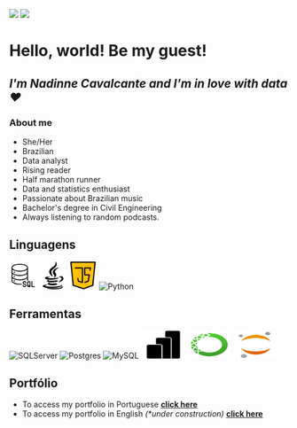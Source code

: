 
<!---
nadinne94/nadinne94 is a ✨ special ✨ repository because its `README.md` (this file) appears on your GitHub profile.
You can click the Preview link to take a look at your changes.
--->
<div align="left">
  <a href="https://www.linkedin.com/in/nadinne-cavalcante/" target="_blank"><img src="https://img.shields.io/badge/-LinkedIn-%230077B5?style=for-the-badge&logo=linkedin&logoColor=white" target="_blank"></a> 
  <a href="mailto:nadinnecavalcantesilva@gmail.com"><img src="https://img.shields.io/badge/-Gmail-%23333?style=for-the-badge&logo=gmail&logoColor=white" target="_blank"></a>
</div>

# Hello, world! Be my guest!
## _I'm Nadinne Cavalcante and I'm in love with data ❤️_

### About me
- She/Her
- Brazilian
- Data analyst
- Rising reader
- Half marathon runner
- Data and statistics enthusiast
- Passionate about Brazilian music
- Bachelor's degree in Civil Engineering
- Always listening to random podcasts.

## Linguagens

<div>
      <img src="https://github.com/nadinne94/icons/blob/main/servidor-sql.png" [alt="SQL"] height="50" width="50" />
      <img src="https://github.com/nadinne94/icons/blob/main/java.png" alt="Java" height="50" width="50"  />
      <img src="https://github.com/nadinne94/icons/blob/main/script-java.png" alt="JavaScript" height="50" width="50" />
      <img src="https://devicons.railway.app/i/python.svg" alt="Python" height="50" width="80"/>
</div>

## Ferramentas
<div>
      <img src="https://cdn.jsdelivr.net/gh/devicons/devicon/icons/microsoftsqlserver/microsoftsqlserver-plain-wordmark.svg" alt="SQLServer" height="50" width="80"  />
      <img src="https://devicons.railway.app/i/postgresql.svg" alt="Postgres" height="50" width="80"/>
      <img src="https://devicons.railway.app/i/mysql.svg" alt="MySQL" height="50" width="80"/>
      <img src="https://github.com/nadinne94/icons/blob/main/powerbi.svg" alt="Power BI" height="50" width="80" />
      <img src="https://github.com/nadinne94/icons/blob/main/icons8-anaconda.svg" alt="Anaconda" height="50" width="80"/>
      <img src="https://github.com/nadinne94/icons/blob/main/icons8-jupyter.svg" alt="Jupyter Notebook" height="50" width="80"/>
  
  <!--- <a target="_blank" href="https://icons8.com/icon/F4uMFPZgS0gt/anaconda">Anaconda</a> icon by <a target="_blank" href="https://icons8.com">Icons8</a>
  <a target="_blank" href="https://icons8.com/icon/J0SgMWzAxqFj/jupyter">Jupyter</a> icon by <a target="_blank" href="https://icons8.com">Icons8</a> --->
</div>
 

## Portfólio
* To access my portfolio in Portuguese **[click here](https://github.com/nadinne94/portfolio_dados)**
* To access my portfolio in English _(*under construction)_ **[click here](https://github.com/nadinne94/data_portfolio)**


